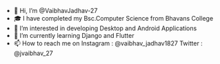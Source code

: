 - 👋 Hi, I’m @VaibhavJadhav-27
- 🎓 I have completed my Bsc.Computer Science from Bhavans College
- 👀 I’m interested in developing Desktop and Android Applications
- 🌱 I’m currently learning Django and Flutter
- 📫 How to reach me on
   Instagram : @vaibhav_jadhav1827
   Twitter :   @jvaibhav_27

<!---
VaibhavJadhav-27/VaibhavJadhav-27 is a ✨ special ✨ repository because its `README.md` (this file) appears on your GitHub profile.
You can click the Preview link to take a look at your changes.
--->
